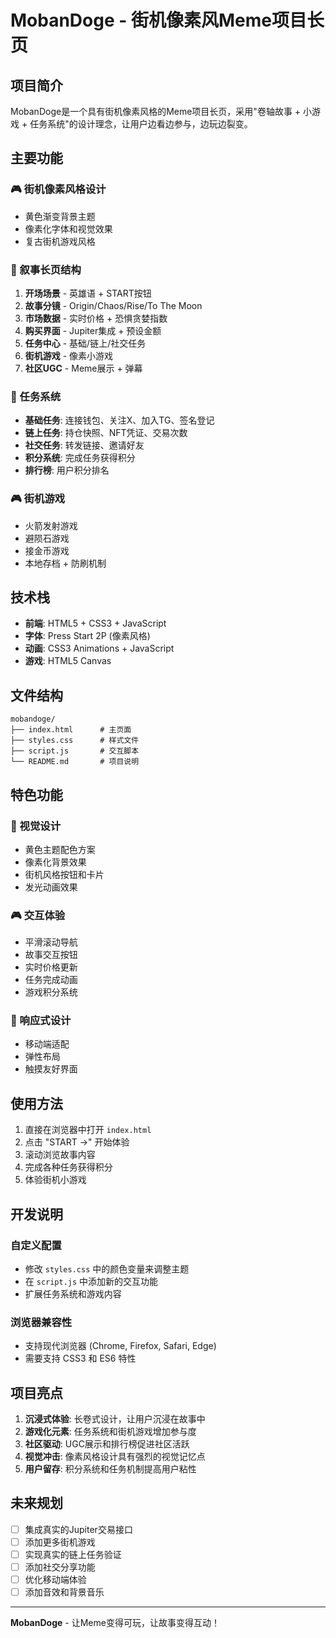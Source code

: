 # MobanDoge - 街机像素风Meme项目长页

## 项目简介

MobanDoge是一个具有街机像素风格的Meme项目长页，采用"卷轴故事 + 小游戏 + 任务系统"的设计理念，让用户边看边参与，边玩边裂变。

## 主要功能

### 🎮 街机像素风格设计
- 黄色渐变背景主题
- 像素化字体和视觉效果
- 复古街机游戏风格

### 📖 叙事长页结构
1. **开场场景** - 英雄语 + START按钮
2. **故事分镜** - Origin/Chaos/Rise/To The Moon
3. **市场数据** - 实时价格 + 恐惧贪婪指数
4. **购买界面** - Jupiter集成 + 预设金额
5. **任务中心** - 基础/链上/社交任务
6. **街机游戏** - 像素小游戏
7. **社区UGC** - Meme展示 + 弹幕

### 🎯 任务系统
- **基础任务**: 连接钱包、关注X、加入TG、签名登记
- **链上任务**: 持仓快照、NFT凭证、交易次数
- **社交任务**: 转发链接、邀请好友
- **积分系统**: 完成任务获得积分
- **排行榜**: 用户积分排名

### 🎮 街机游戏
- 火箭发射游戏
- 避陨石游戏
- 接金币游戏
- 本地存档 + 防刷机制

## 技术栈

- **前端**: HTML5 + CSS3 + JavaScript
- **字体**: Press Start 2P (像素风格)
- **动画**: CSS3 Animations + JavaScript
- **游戏**: HTML5 Canvas

## 文件结构

```
mobandoge/
├── index.html      # 主页面
├── styles.css      # 样式文件
├── script.js       # 交互脚本
└── README.md       # 项目说明
```

## 特色功能

### 🎨 视觉设计
- 黄色主题配色方案
- 像素化背景效果
- 街机风格按钮和卡片
- 发光动画效果

### 🎮 交互体验
- 平滑滚动导航
- 故事交互按钮
- 实时价格更新
- 任务完成动画
- 游戏积分系统

### 📱 响应式设计
- 移动端适配
- 弹性布局
- 触摸友好界面

## 使用方法

1. 直接在浏览器中打开 `index.html`
2. 点击 "START →" 开始体验
3. 滚动浏览故事内容
4. 完成各种任务获得积分
5. 体验街机小游戏

## 开发说明

### 自定义配置
- 修改 `styles.css` 中的颜色变量来调整主题
- 在 `script.js` 中添加新的交互功能
- 扩展任务系统和游戏内容

### 浏览器兼容性
- 支持现代浏览器 (Chrome, Firefox, Safari, Edge)
- 需要支持 CSS3 和 ES6 特性

## 项目亮点

1. **沉浸式体验**: 长卷式设计，让用户沉浸在故事中
2. **游戏化元素**: 任务系统和街机游戏增加参与度
3. **社区驱动**: UGC展示和排行榜促进社区活跃
4. **视觉冲击**: 像素风格设计具有强烈的视觉记忆点
5. **用户留存**: 积分系统和任务机制提高用户粘性

## 未来规划

- [ ] 集成真实的Jupiter交易接口
- [ ] 添加更多街机游戏
- [ ] 实现真实的链上任务验证
- [ ] 添加社交分享功能
- [ ] 优化移动端体验
- [ ] 添加音效和背景音乐

---

**MobanDoge** - 让Meme变得可玩，让故事变得互动！ 